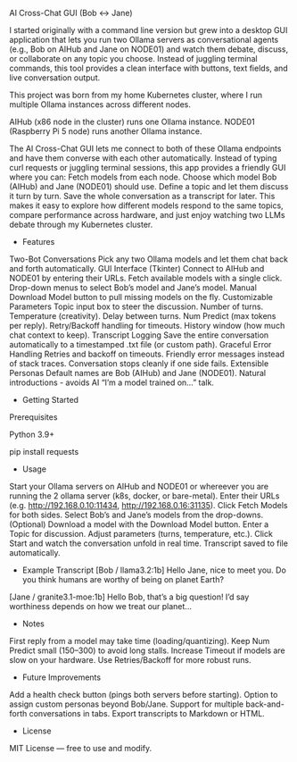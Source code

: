 AI Cross-Chat GUI (Bob ↔ Jane)

I started originally with a command line version but grew into a desktop GUI application that lets you run two Ollama servers as conversational agents (e.g., Bob on AIHub and Jane on NODE01) and watch them debate, discuss, or collaborate on any topic you choose.
Instead of juggling terminal commands, this tool provides a clean interface with buttons, text fields, and live conversation output.

This project was born from my home Kubernetes cluster, where I run multiple Ollama instances across different nodes.

AIHub (x86 node in the cluster) runs one Ollama instance.
NODE01 (Raspberry Pi 5 node) runs another Ollama instance.

The AI Cross-Chat GUI lets me connect to both of these Ollama endpoints and have them converse with each other automatically. Instead of typing curl requests or juggling terminal sessions, this app provides a friendly GUI where you can:
Fetch models from each node.
Choose which model Bob (AIHub) and Jane (NODE01) should use.
Define a topic and let them discuss it turn by turn.
Save the whole conversation as a transcript for later.
This makes it easy to explore how different models respond to the same topics, compare performance across hardware, and just enjoy watching two LLMs debate through my Kubernetes cluster.

- Features

Two-Bot Conversations
Pick any two Ollama models and let them chat back and forth automatically.
GUI Interface (Tkinter)
Connect to AIHub and NODE01 by entering their URLs.
Fetch available models with a single click.
Drop-down menus to select Bob’s model and Jane’s model.
Manual Download Model button to pull missing models on the fly.
Customizable Parameters
Topic input box to steer the discussion.
Number of turns.
Temperature (creativity).
Delay between turns.
Num Predict (max tokens per reply).
Retry/Backoff handling for timeouts.
History window (how much chat context to keep).
Transcript Logging
Save the entire conversation automatically to a timestamped .txt file (or custom path).
Graceful Error Handling
Retries and backoff on timeouts.
Friendly error messages instead of stack traces.
Conversation stops cleanly if one side fails.
Extensible Personas
Default names are Bob (AIHub) and Jane (NODE01).
Natural introductions - avoids AI “I’m a model trained on…” talk.

- Getting Started

Prerequisites

Python 3.9+

pip install requests


- Usage

Start your Ollama servers on AIHub and NODE01 or whereever you are running the 2 ollama server (k8s, docker, or bare-metal).
Enter their URLs (e.g. http://192.168.0.10:11434, http://192.168.0.16:31135).
Click Fetch Models for both sides.
Select Bob’s and Jane’s models from the drop-downs.
(Optional) Download a model with the Download Model button.
Enter a Topic for discussion.
Adjust parameters (turns, temperature, etc.).
Click Start and watch the conversation unfold in real time.
Transcript saved to file automatically.

- Example Transcript
[Bob / llama3.2:1b]
Hello Jane, nice to meet you. Do you think humans are worthy of being on planet Earth?

[Jane / granite3.1-moe:1b]
Hello Bob, that’s a big question! I’d say worthiness depends on how we treat our planet...

- Notes

First reply from a model may take time (loading/quantizing).
Keep Num Predict small (150–300) to avoid long stalls.
Increase Timeout if models are slow on your hardware.
Use Retries/Backoff for more robust runs.

- Future Improvements

Add a health check button (pings both servers before starting).
Option to assign custom personas beyond Bob/Jane.
Support for multiple back-and-forth conversations in tabs.
Export transcripts to Markdown or HTML.

- License

MIT License — free to use and modify.
